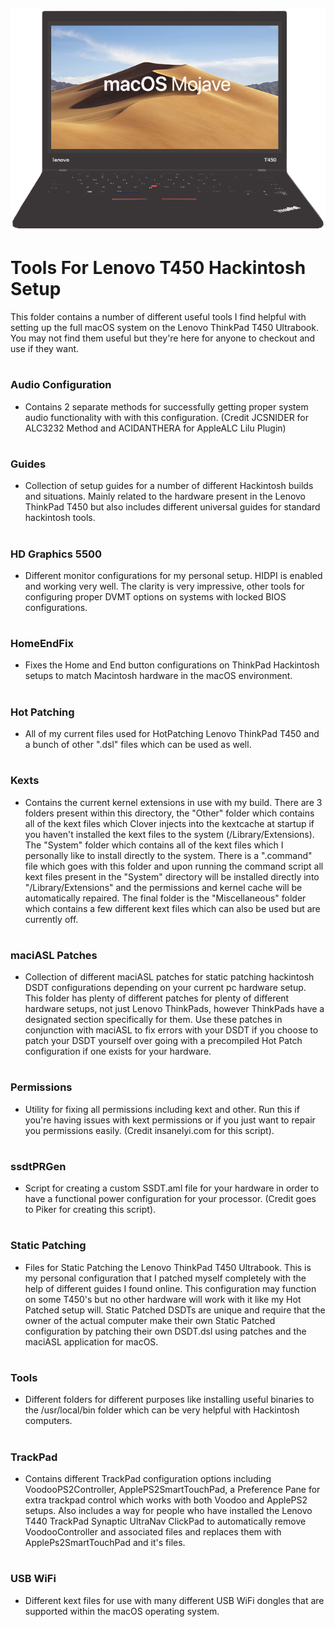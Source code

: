 ![Screenshot](Tools/Logo/screenshot.png)

# Tools For Lenovo T450 Hackintosh Setup

This folder contains a number of different useful tools I find helpful with setting up the full macOS system on the Lenovo ThinkPad T450 Ultrabook. You may not find them useful but they're here for anyone to checkout and use if they want.

#

### Audio Configuration

- Contains 2 separate methods for successfully getting proper system audio functionality with with this configuration. (Credit JCSNIDER for ALC3232 Method and ACIDANTHERA for AppleALC Lilu Plugin)

#

### Guides

- Collection of setup guides for a number of different Hackintosh builds and situations. Mainly related to the hardware present in the Lenovo ThinkPad T450 but also includes different universal guides for standard hackintosh tools.

#

### HD Graphics 5500

- Different monitor configurations for my personal setup. HIDPI is enabled and working very well. The clarity is very impressive, other tools for configuring proper DVMT options on systems with locked BIOS configurations.

#

### HomeEndFix

- Fixes the Home and End button configurations on ThinkPad Hackintosh setups to match Macintosh hardware in the macOS environment.

#

### Hot Patching

- All of my current files used for HotPatching Lenovo ThinkPad T450 and a bunch of other ".dsl" files which can be used as well. 

#

### Kexts

- Contains the current kernel extensions in use with my build. There are 3 folders present within this directory, the "Other" folder which contains all of the kext files which Clover injects into the kextcache at startup if you haven't installed the kext files to the system (/Library/Extensions). The "System" folder which contains all of the kext files which I personally like to install directly to the system. There is a ".command" file which goes with this folder and upon running the command script all kext files present in the "System" directory will be installed directly into "/Library/Extensions" and the permissions and kernel cache will be automatically repaired. The final folder is the "Miscellaneous" folder which contains a few different kext files which can also be used but are currently off.

#  

### maciASL Patches

-  Collection of different maciASL patches for static patching hackintosh DSDT configurations depending on your current pc hardware setup. This folder has plenty of different patches for plenty of different hardware setups, not just Lenovo ThinkPads, however ThinkPads have a designated section specifically for them. Use these patches in conjunction with maciASL to fix errors with your DSDT if you choose to patch your DSDT yourself over going with a precompiled Hot Patch configuration if one exists for your hardware.

#

### Permissions

- Utility for fixing all permissions including kext and other. Run this if you're having issues with kext permissions or if you just want to repair you permissions easily. (Credit insanelyi.com for this script).

#

### ssdtPRGen

- Script for creating a custom SSDT.aml file for your hardware in order to have a functional power configuration for your processor. (Credit goes to Piker for creating this script).

#

### Static Patching

- Files for Static Patching the Lenovo ThinkPad T450 Ultrabook. This is my personal configuration that I patched myself completely with the help of different guides I found online. This configuration may function on some T450's but no other hardware will work with it like my Hot Patched setup will. Static Patched DSDTs are unique and require that the owner of the actual computer make their own Static Patched configuration by patching their own DSDT.dsl using patches and the maciASL application for macOS.

#

### Tools

- Different folders for different purposes like installing useful binaries to the /usr/local/bin folder which can be very helpful with Hackintosh computers. 

#

### TrackPad

- Contains different TrackPad configuration options including VoodooPS2Controller, ApplePS2SmartTouchPad, a Preference Pane for extra trackpad control which works with both Voodoo and ApplePS2 setups. Also includes a way for people who have installed the Lenovo T440 TrackPad Synaptic UltraNav ClickPad to automatically remove VoodooController and associated files and replaces them with ApplePs2SmartTouchPad and it's files.

#

### USB WiFi

- Different kext files for use with many different USB WiFi dongles that are supported within the macOS operating system.